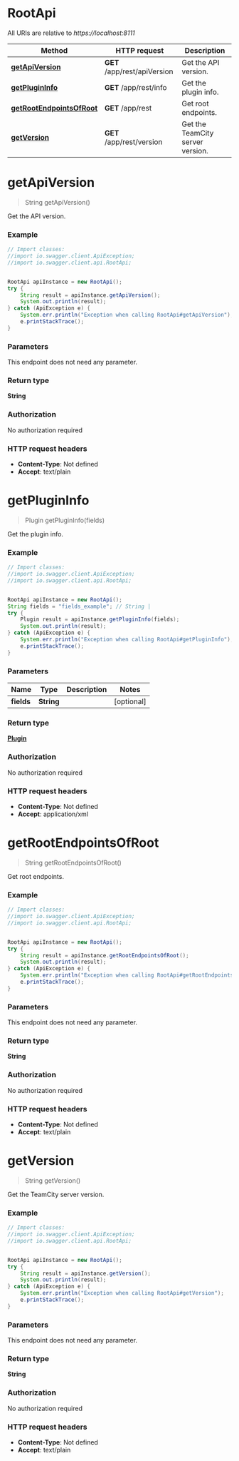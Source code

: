 # RootApi

All URIs are relative to *https://localhost:8111*

Method | HTTP request | Description
------------- | ------------- | -------------
[**getApiVersion**](RootApi.md#getApiVersion) | **GET** /app/rest/apiVersion | Get the API version.
[**getPluginInfo**](RootApi.md#getPluginInfo) | **GET** /app/rest/info | Get the plugin info.
[**getRootEndpointsOfRoot**](RootApi.md#getRootEndpointsOfRoot) | **GET** /app/rest | Get root endpoints.
[**getVersion**](RootApi.md#getVersion) | **GET** /app/rest/version | Get the TeamCity server version.


<a name="getApiVersion"></a>
# **getApiVersion**
> String getApiVersion()

Get the API version.



### Example
```java
// Import classes:
//import io.swagger.client.ApiException;
//import io.swagger.client.api.RootApi;


RootApi apiInstance = new RootApi();
try {
    String result = apiInstance.getApiVersion();
    System.out.println(result);
} catch (ApiException e) {
    System.err.println("Exception when calling RootApi#getApiVersion");
    e.printStackTrace();
}
```

### Parameters
This endpoint does not need any parameter.

### Return type

**String**

### Authorization

No authorization required

### HTTP request headers

 - **Content-Type**: Not defined
 - **Accept**: text/plain

<a name="getPluginInfo"></a>
# **getPluginInfo**
> Plugin getPluginInfo(fields)

Get the plugin info.



### Example
```java
// Import classes:
//import io.swagger.client.ApiException;
//import io.swagger.client.api.RootApi;


RootApi apiInstance = new RootApi();
String fields = "fields_example"; // String | 
try {
    Plugin result = apiInstance.getPluginInfo(fields);
    System.out.println(result);
} catch (ApiException e) {
    System.err.println("Exception when calling RootApi#getPluginInfo");
    e.printStackTrace();
}
```

### Parameters

Name | Type | Description  | Notes
------------- | ------------- | ------------- | -------------
 **fields** | **String**|  | [optional]

### Return type

[**Plugin**](Plugin.md)

### Authorization

No authorization required

### HTTP request headers

 - **Content-Type**: Not defined
 - **Accept**: application/xml

<a name="getRootEndpointsOfRoot"></a>
# **getRootEndpointsOfRoot**
> String getRootEndpointsOfRoot()

Get root endpoints.



### Example
```java
// Import classes:
//import io.swagger.client.ApiException;
//import io.swagger.client.api.RootApi;


RootApi apiInstance = new RootApi();
try {
    String result = apiInstance.getRootEndpointsOfRoot();
    System.out.println(result);
} catch (ApiException e) {
    System.err.println("Exception when calling RootApi#getRootEndpointsOfRoot");
    e.printStackTrace();
}
```

### Parameters
This endpoint does not need any parameter.

### Return type

**String**

### Authorization

No authorization required

### HTTP request headers

 - **Content-Type**: Not defined
 - **Accept**: text/plain

<a name="getVersion"></a>
# **getVersion**
> String getVersion()

Get the TeamCity server version.



### Example
```java
// Import classes:
//import io.swagger.client.ApiException;
//import io.swagger.client.api.RootApi;


RootApi apiInstance = new RootApi();
try {
    String result = apiInstance.getVersion();
    System.out.println(result);
} catch (ApiException e) {
    System.err.println("Exception when calling RootApi#getVersion");
    e.printStackTrace();
}
```

### Parameters
This endpoint does not need any parameter.

### Return type

**String**

### Authorization

No authorization required

### HTTP request headers

 - **Content-Type**: Not defined
 - **Accept**: text/plain

